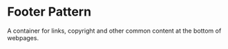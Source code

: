 # Footer Pattern

A container for links, copyright and other common content at the bottom of webpages.
